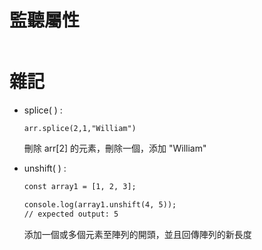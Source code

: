 # 監聽屬性

```html

```

# 雜記

* splice( ) : 

  `arr.splice(2,1,"William")`
  
  刪除 arr[2] 的元素，刪除一個，添加 "William"
  
* unshift( ) :  
  
  ```html
  const array1 = [1, 2, 3];

  console.log(array1.unshift(4, 5));
  // expected output: 5
  ```
  添加一個或多個元素至陣列的開頭，並且回傳陣列的新長度
